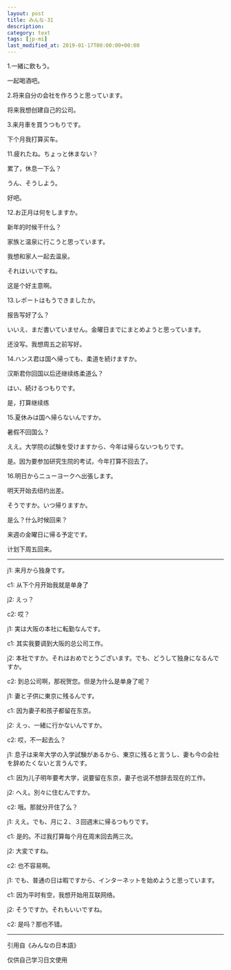 ```yaml
---
layout: post
title: みんな-31
description: 
category: text
tags: [jp-mi]
last_modified_at: 2019-01-17T00:00:00+00:00
---
```


1.一緒に飲もう。

一起喝酒吧。

2.将来自分の会社を作ろうと思っています。

将来我想创建自己的公司。	

3.来月車を買うつもりです。

下个月我打算买车。

11.疲れたね。ちょっと休まない？

累了，休息一下么？

うん、そうしよう。

好吧。

12.お正月は何をしますか。

新年的时候干什么？

家族と温泉に行こうと思っています。

我想和家人一起去温泉。

それはいいですね。

这是个好主意啊。

13.レポートはもうできましたか。

报告写好了么？

いいえ、まだ書いていません。金曜日までにまとめようと思っています。

还没写。我想周五之前写好。

14.ハンス君は国へ帰っても、柔道を続けますか。

汉斯君你回国以后还继续练柔道么？

はい、続けるつもりです。

是，打算继续练

15.夏休みは国へ帰らないんですか。

暑假不回国么？

ええ。大学院の試験を受けますから、今年は帰らないつもりです。

是。因为要参加研究生院的考试，今年打算不回去了。

16.明日からニューヨークへ出張します。

明天开始去纽约出差。

そうですか。いつ帰りますか。

是么？什么时候回来？

来週の金曜日に帰る予定です。

计划下周五回来。

<hr>

j1: 来月から独身です。

c1: 从下个月开始我就是单身了


j2: えっ？

c2: 哎？


j1: 実は大阪の本社に転勤なんです。

c1: 其实我要调到大阪的总公司工作。


j2: 本社ですか。それはおめでとうございます。でも、どうして独身になるんですか。

c2: 到总公司啊，那祝贺您。但是为什么是单身了呢？


j1: 妻と子供に東京に残るんです。

c1: 因为妻子和孩子都留在东京。


j2: えっ、一緒に行かないんですか。

c2: 哎，不一起去么？


j1: 息子は来年大学の入学試験があるから、東京に残ると言うし、妻も今の会社を辞めたくないと言うんです。

c1: 因为儿子明年要考大学，说要留在东京，妻子也说不想辞去现在的工作。


j2: へえ。別々に住むんですか。

c2: 哦。那就分开住了么？


j1: ええ。でも、月に２、３回週末に帰るつもりです。

c1: 是的。不过我打算每个月在周末回去两三次。


j2: 大変ですね。

c2: 也不容易啊。


j1: でも、普通の日は暇ですから、インターネットを始めようと思っています。

c1: 因为平时有空，我想开始用互联网络。


j2: そうですか。それもいいですね。

c2: 是吗？那也不错。

<hr>

引用自《みんなの日本語》

仅供自己学习日文使用
